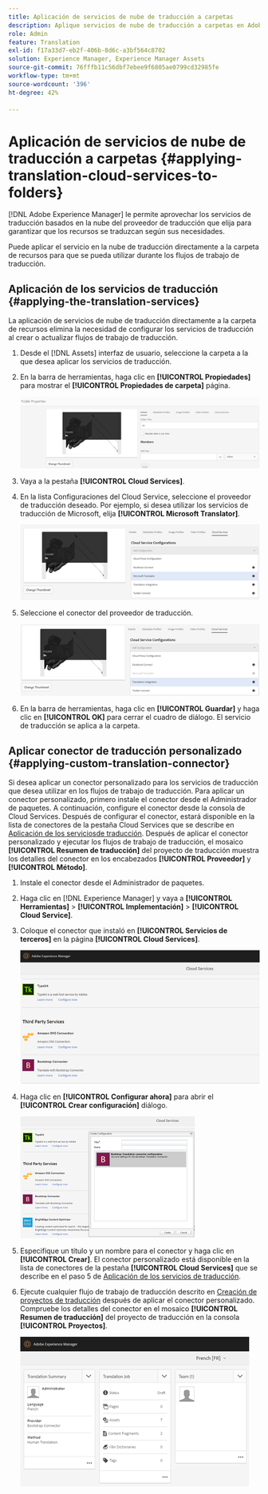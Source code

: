 ```yaml
---
title: Aplicación de servicios de nube de traducción a carpetas
description: Aplique servicios de nube de traducción a carpetas en Adobe Experience Manager.
role: Admin
feature: Translation
exl-id: f17a33d7-eb2f-406b-8d6c-a3bf564c8702
solution: Experience Manager, Experience Manager Assets
source-git-commit: 76fffb11c56dbf7ebee9f6805ae0799cd32985fe
workflow-type: tm+mt
source-wordcount: '396'
ht-degree: 42%

---
```


# Aplicación de servicios de nube de traducción a carpetas {#applying-translation-cloud-services-to-folders}

[!DNL Adobe Experience Manager] le permite aprovechar los servicios de traducción basados en la nube del proveedor de traducción que elija para garantizar que los recursos se traduzcan según sus necesidades.

Puede aplicar el servicio en la nube de traducción directamente a la carpeta de recursos para que se pueda utilizar durante los flujos de trabajo de traducción.

## Aplicación de los servicios de traducción {#applying-the-translation-services}

La aplicación de servicios de nube de traducción directamente a la carpeta de recursos elimina la necesidad de configurar los servicios de traducción al crear o actualizar flujos de trabajo de traducción.

1. Desde el [!DNL Assets] interfaz de usuario, seleccione la carpeta a la que desea aplicar los servicios de traducción.
1. En la barra de herramientas, haga clic en **[!UICONTROL Propiedades]** para mostrar el **[!UICONTROL Propiedades de carpeta]** página.

   ![chlimage_1-215](assets/chlimage_1-215.png)

1. Vaya a la pestaña **[!UICONTROL Cloud Services]**.
1. En la lista Configuraciones del Cloud Service, seleccione el proveedor de traducción deseado. Por ejemplo, si desea utilizar los servicios de traducción de Microsoft, elija **[!UICONTROL Microsoft Translator]**.

   ![chlimage_1-216](assets/chlimage_1-216.png)

1. Seleccione el conector del proveedor de traducción.

   ![chlimage_1-217](assets/chlimage_1-217.png)

1. En la barra de herramientas, haga clic en **[!UICONTROL Guardar]** y haga clic en **[!UICONTROL OK]** para cerrar el cuadro de diálogo. El servicio de traducción se aplica a la carpeta.

## Aplicar conector de traducción personalizado  {#applying-custom-translation-connector}

Si desea aplicar un conector personalizado para los servicios de traducción que desea utilizar en los flujos de trabajo de traducción. Para aplicar un conector personalizado, primero instale el conector desde el Administrador de paquetes. A continuación, configure el conector desde la consola de Cloud Services. Después de configurar el conector, estará disponible en la lista de conectores de la pestaña Cloud Services que se describe en [Aplicación de los serviciosde traducción](transition-cloud-services.md#applying-the-translation-services). Después de aplicar el conector personalizado y ejecutar los flujos de trabajo de traducción, el mosaico **[!UICONTROL Resumen de traducción]** del proyecto de traducción muestra los detalles del conector en los encabezados **[!UICONTROL Proveedor]** y **[!UICONTROL Método]**.

1. Instale el conector desde el Administrador de paquetes.
1. Haga clic en [!DNL Experience Manager] y vaya a **[!UICONTROL Herramientas]** > **[!UICONTROL Implementación]** > **[!UICONTROL Cloud Service]**.
1. Coloque el conector que instaló en **[!UICONTROL Servicios de terceros]** en la página **[!UICONTROL Cloud Services]**.

   ![chlimage_1-218](assets/chlimage_1-218.png)

1. Haga clic en **[!UICONTROL Configurar ahora]** para abrir el **[!UICONTROL Crear configuración]** diálogo.

   ![chlimage_1-219](assets/chlimage_1-219.png)

1. Especifique un título y un nombre para el conector y haga clic en **[!UICONTROL Crear]**. El conector personalizado está disponible en la lista de conectores de la pestaña **[!UICONTROL Cloud Services]** que se describe en el paso 5 de [Aplicación de los servicios de traducción](#applying-the-translation-services).
1. Ejecute cualquier flujo de trabajo de traducción descrito en [Creación de proyectos de traducción](translation-projects.md) después de aplicar el conector personalizado. Compruebe los detalles del conector en el mosaico **[!UICONTROL Resumen de traducción]** del proyecto de traducción en la consola **[!UICONTROL Proyectos]**.

   ![chlimage_1-220](assets/chlimage_1-220.png)
